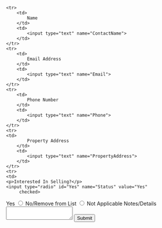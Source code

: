 
<form action="process.php" method="post">
   
    <tr>
        <td>
            Name
        </td>
        <td>
            <input type="text" name="ContactName">
        </td>
    </tr>
    <tr>
        <td>
            Email Address
        </td>
        <td>
            <input type="text" name="Email">
        </td>
    </tr>
    <tr>
        <td>
            Phone Number
        </td>
        <td>
            <input type="text" name="Phone">
        </td>
    </tr>
    <tr>
    <td>
            Property Address
        </td>
        <td>
            <input type="text" name="PropertyAddress">
        </td>
    </tr>
    <tr>
    <td>
    <p>Interested In Selling?</p>
    <input type="radio" id="Yes" name="Status" value="Yes"
         checked>
  <label for="Yes">Yes</label>
  <input type="radio" id="No" name="Status" value="No">
  <label for="dewey">No/Remove from List</label>
  <input type="radio" id="NA" name="Status" value="NA">
  <label for="NA">Not Applicable</label>
    <tr>
        <td>
            Notes/Details
        </td>
        <td>
            <textarea name="Comment"></textarea>
        </td>
    </tr>
    <td>
    <input type="submit" value="Submit">
  
